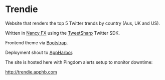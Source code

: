 Trendie
=======

Website that renders the top 5 Twitter trends by country (Aus, UK and US).

Written in <a href="http://nancyfx.org/">Nancy FX</a> using the <a href="https://github.com/danielcrenna/tweetsharp">TweetSharp</a> Twitter SDK.

Frontend theme via <a href="http://getbootstrap.com/">Bootstrap</a>.

Deployment shout to <a href="https://appharbor.com/">AppHarbor</a>.

The site is hosted here with Pingdom alerts setup to monitor downtime:

<a href="http://trendie.apphb.com">http://trendie.apphb.com</a>



